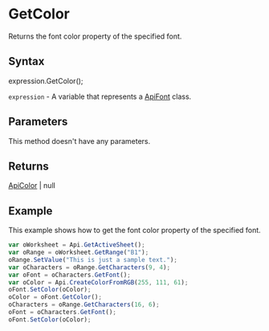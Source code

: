 # GetColor

Returns the font color property of the specified font.

## Syntax

expression.GetColor();

`expression` - A variable that represents a [ApiFont](../ApiFont.md) class.

## Parameters

This method doesn't have any parameters.

## Returns

[ApiColor](../../ApiColor/ApiColor.md) | null

## Example

This example shows how to get the font color property of the specified font.

```javascript
var oWorksheet = Api.GetActiveSheet();
var oRange = oWorksheet.GetRange("B1");
oRange.SetValue("This is just a sample text.");
var oCharacters = oRange.GetCharacters(9, 4);
var oFont = oCharacters.GetFont();
var oColor = Api.CreateColorFromRGB(255, 111, 61);
oFont.SetColor(oColor);
oColor = oFont.GetColor();
oCharacters = oRange.GetCharacters(16, 6);
oFont = oCharacters.GetFont();
oFont.SetColor(oColor);
```
